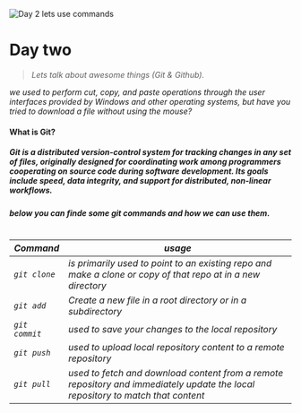![Day 2 lets use commands](https://fofxacademy.com/wp-content/uploads/2020/01/install-git-for-multiple-users.png)

# Day two
> *Lets talk about awesome things (Git & Github).*

*we used to perform cut, copy, and paste operations through the user interfaces provided by Windows and other operating systems, but have you tried to download a file without using the mouse?*
#### What is Git?
##### Git is a distributed version-control system for tracking changes in any set of files, originally designed for coordinating work among programmers cooperating on source code during software development. Its goals include speed, data integrity, and support for distributed, non-linear workflows.

 ##### *below you can finde some git commands and how we can use them.*
 #


 *Command* | *usage*
------------ | -------------
*`git clone`* | *is primarily used to point to an existing repo and make a clone or copy of that repo at in a new directory*
*`git add`* | *Create a new file in a root directory or in a subdirectory*
*`git commit`* | *used to save your changes to the local repository*
*`git push`* | *used to upload local repository content to a remote repository*
*`git pull`* | *used to fetch and download content from a remote repository and immediately update the local repository to match that content*

 


